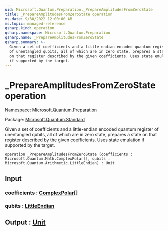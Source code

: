 ```yaml
---
uid: Microsoft.Quantum.Preparation._PrepareAmplitudesFromZeroState
title: _PrepareAmplitudesFromZeroState operation
ms.date: 9/30/2022 12:00:00 AM
ms.topic: managed-reference
qsharp.kind: operation
qsharp.namespace: Microsoft.Quantum.Preparation
qsharp.name: _PrepareAmplitudesFromZeroState
qsharp.summary: >-
  Given a set of coefficients and a little-endian encoded quantum register
  of unentangled qubits, all of which are in zero state, prepares a state
  on that register described by the given coefficients. Uses state emulation
  if supported by the target.
---
```


# _PrepareAmplitudesFromZeroState operation

Namespace: [Microsoft.Quantum.Preparation](xref:Microsoft.Quantum.Preparation)

Package: [Microsoft.Quantum.Standard](https://nuget.org/packages/Microsoft.Quantum.Standard)


Given a set of coefficients and a little-endian encoded quantum registerof unentangled qubits, all of which are in zero state, prepares a stateon that register described by the given coefficients. Uses state emulationif supported by the target.

```qsharp
operation _PrepareAmplitudesFromZeroState (coefficients : Microsoft.Quantum.Math.ComplexPolar[], qubits : Microsoft.Quantum.Arithmetic.LittleEndian) : Unit
```


## Input

### coefficients : [ComplexPolar](xref:Microsoft.Quantum.Math.ComplexPolar)[]




### qubits : [LittleEndian](xref:Microsoft.Quantum.Arithmetic.LittleEndian)





## Output : [Unit](xref:microsoft.quantum.qsharp.valueliterals#unit-literal)

